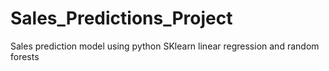 # Sales_Predictions_Project
Sales prediction model using python SKlearn linear regression and random forests 
